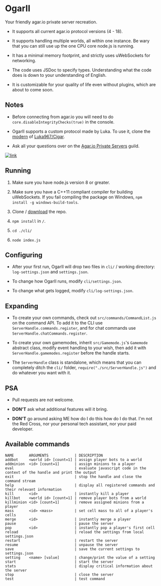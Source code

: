 # OgarII

Your friendly agar.io private server recreation.

- It supports all current agar.io protocol versions (4 - 18).

- It supports handling multiple worlds, all within one instance. Be wary that you can still use up the one CPU core node.js is running.

- It has a minimal memory footprint, and strictly uses uWebSockets for networking.

- The code uses JSDoc to specify types. Understanding what the code does is down to your understanding of English.

- It is customizable for your quality of life even without plugins, which are about to come soon.

## Notes

- Before connecting from agar.io you will need to do `core.disableIntegrityChecks(true)` in the console.

- OgarII supports a custom protocol made by Luka. To use it, clone the [modern](https://github.com/Luka967/Cigar/tree/modern) of [Luka967/Cigar](https://github.com/Luka967/Cigar).

- Ask all your questions over on the [Agar.io Private Servers](https://discord.gg/66X2ESb) guild.

[![link](https://discordapp.com/api/guilds/407210435721560065/embed.png?style=banner2)](https://discord.gg/66X2ESb)

## Running

1. Make sure you have node.js version 8 or greater.

2. Make sure you have a C++11 compliant compiler for building uWebSockets. If you fail compiling the package on Windows, `npm install -g windows-build-tools`.

3. Clone / [download](https://github.com/Luka967/OgarII/archive/master.zip) the repo.

4. `npm install` in `/`.

5. `cd ./cli/`

6. `node index.js`

## Configuring

- After your first run, OgarII will drop two files in `cli/` / working directory: `log-settings.json` and `settings.json`.

- To change how OgarII runs, modify `cli/settings.json`.

- To change what gets logged, modify `cli/log-settings.json`.

## Expanding

- To create your own commands, check out `src/commands/CommandList.js` on the command API. To add it to the CLI use `ServerHandle.commands.register`, and for chat commands use `ServerHandle.chatCommands.register`.

- To create your own gamemodes, inherit `src/Gamemode.js`'s `Gamemode` abstract class, modify event handling to your wish, then add it with `ServerHandle.gamemodes.register` before the handle starts.

- The `ServerHandle` class is standalone, which means that you can completely ditch the `cli/` folder, `require("./src/ServerHandle.js")` and do whatever you want with it.

## PSA

- Pull requests are not welcome.

- **DON'T** ask what additional features will it bring.

- **DON'T** go around asking ME how do I do this how do I do that. I'm not the Red Cross, nor your personal tech assistant, nor your paid developer.

## Available commands

```
NAME       ARGUMENTS            | DESCRIPTION
addbot     <world id> [count=1] | assign player bots to a world
addminion  <id> [count=1]       | assign minions to a player
eval                            | evaluate javascript code in the context of the handle and print the output
exit                            | stop the handle and close the command stream
help                            | display all registered commands and their relevant information
kill       <id>                 | instantly kill a player
killbot    <world id> [count=1] | remove player bots from a world
killminion <id> [count=1]       | remove assigned minions from a player
mass       <id> <mass>          | set cell mass to all of a player's cells
merge      <id>                 | instantly merge a player
pause                           | pause the server
pop        <id>                 | instantly pop a player's first cell
reload                          | reload the settings from local settings.json
restart                         | restart the server
resume                          | unpause the server
save                            | save the current settings to settings.json
setting    <name> [value]       | change/print the value of a setting
start                           | start the server
stats                           | display critical information about the server
stop                            | close the server
test                            | test command
```